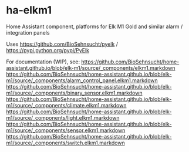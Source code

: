 # ha-elkm1
Home Assistant component, platforms for Elk M1 Gold and similar alarm / integration panels

Uses https://github.com/BioSehnsucht/pyelk / https://pypi.python.org/pypi/PyElk

For documentation (WIP), see:
https://github.com/BioSehnsucht/home-assistant.github.io/blob/elk-m1/source/_components/elkm1.markdown
https://github.com/BioSehnsucht/home-assistant.github.io/blob/elk-m1/source/_components/alarm_control_panel.elkm1.markdown
https://github.com/BioSehnsucht/home-assistant.github.io/blob/elk-m1/source/_components/binary_sensor.elkm1.markdown
https://github.com/BioSehnsucht/home-assistant.github.io/blob/elk-m1/source/_components/climate.elkm1.markdown
https://github.com/BioSehnsucht/home-assistant.github.io/blob/elk-m1/source/_components/light.elkm1.markdown
https://github.com/BioSehnsucht/home-assistant.github.io/blob/elk-m1/source/_components/sensor.elkm1.markdown
https://github.com/BioSehnsucht/home-assistant.github.io/blob/elk-m1/source/_components/switch.elkm1.markdown
